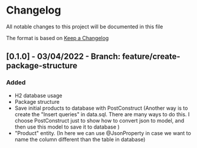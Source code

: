 # Changelog

All notable changes to this project will be documented in this file

The format is based on [Keep a Changelog](https://keepachangelog.com/en/1.0.0/)

## [0.1.0] - 03/04/2022 - Branch: feature/create-package-structure

### Added
- H2 database usage
- Package structure
- Save initial products to database with PostConstruct (Another way is to create the "Insert queries" in data.sql. There are many ways to do this. I choose PostConstruct just to show how to convert json to model, and then use this model to save it to database )
- "Product" entity. (In here we can use @JsonProperty in case we want to name the column different than the table in database)